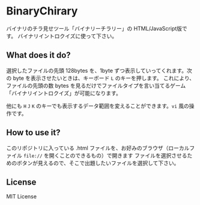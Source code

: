 # BinaryChirary
バイナリのチラ見せツール「バイナリーチラリー」の HTML/JavaScript版です。
バイナリイントロクイズに使って下さい。

## What does it do?
選択したファイルの先頭 128bytes を、1byte ずつ表示していってくれます。次の byte を表示させたいときは、キーボード `L` のキーを押します。
これにより、ファイルの先頭の数 bytes を見るだけでファイルタイプを言い当てるゲーム「バイナリイントロクイズ」が可能になります。

他にも `H` `J` `K` のキーでも表示するデータ範囲を変えることができます。`vi` 風の操作です。

## How to use it?
このリポジトリに入っている .html ファイルを、お好みのブラウザ（ローカルファイル `file://` を開くことのできるもの）で開きます
ファイルを選択させるためのボタンが見えるので、そこで出題したいファイルを選択して下さい。

## License
MIT License

